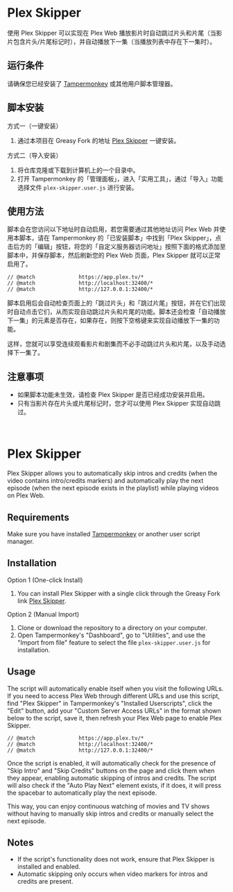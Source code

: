 # Plex Skipper
使用 Plex Skipper 可以实现在 Plex Web 播放影片时自动跳过片头和片尾（当影片包含片头/片尾标记时），并自动播放下一集（当播放列表中存在下一集时）。

## 运行条件
请确保您已经安装了 [Tampermonkey](https://www.tampermonkey.net/) 或其他用户脚本管理器。

## 脚本安装
方式一（一键安装）
1. 通过本项目在 Greasy Fork 的地址 [Plex Skipper](https://greasyfork.org/zh-CN/scripts/474505-plex-skipper) 一键安装。

方式二（导入安装）
1. 将仓库克隆或下载到计算机上的一个目录中。
2. 打开 Tampermonkey 的「管理面板」，进入「实用工具」，通过「导入」功能选择文件 `plex-skipper.user.js` 进行安装。

## 使用方法
脚本会在您访问以下地址时自动启用，若您需要通过其他地址访问 Plex Web 并使用本脚本，请在 Tampermonkey 的「已安装脚本」中找到「Plex Skipper」，点击后方的「编辑」按钮，将您的「自定义服务器访问地址」按照下面的格式添加至脚本中，并保存脚本，然后刷新您的 Plex Web 页面，Plex Skipper 就可以正常启用了。
```
// @match              https://app.plex.tv/*
// @match              http://localhost:32400/*
// @match              http://127.0.0.1:32400/*
```
脚本启用后会自动检查页面上的「跳过片头」和「跳过片尾」按钮，并在它们出现时自动点击它们，从而实现自动跳过片头和片尾的功能。脚本还会检查「自动播放下一集」的元素是否存在，如果存在，则按下空格键来实现自动播放下一集的功能。

这样，您就可以享受连续观看影片和剧集而不必手动跳过片头和片尾，以及手动选择下一集了。

## 注意事项
- 如果脚本功能未生效，请检查 Plex Skipper 是否已经成功安装并启用。
- 只有当影片存在片头或片尾标记时，您才可以使用 Plex Skipper 实现自动跳过。
<br>

# Plex Skipper
Plex Skipper allows you to automatically skip intros and credits (when the video contains intro/credits markers) and automatically play the next episode (when the next episode exists in the playlist) while playing videos on Plex Web.

## Requirements
Make sure you have installed [Tampermonkey](https://www.tampermonkey.net/) or another user script manager.

## Installation
Option 1 (One-click Install)
1. You can install Plex Skipper with a single click through the Greasy Fork link [Plex Skipper](https://greasyfork.org/zh-CN/scripts/474505-plex-skipper).

Option 2 (Manual Import)
1. Clone or download the repository to a directory on your computer.
2. Open Tampermonkey's "Dashboard", go to "Utilities", and use the "Import from file" feature to select the file `plex-skipper.user.js` for installation.

## Usage
The script will automatically enable itself when you visit the following URLs. If you need to access Plex Web through different URLs and use this script, find "Plex Skipper" in Tampermonkey's "Installed Userscripts", click the "Edit" button, add your "Custom Server Access URLs" in the format shown below to the script, save it, then refresh your Plex Web page to enable Plex Skipper.
```
// @match              https://app.plex.tv/*
// @match              http://localhost:32400/*
// @match              http://127.0.0.1:32400/*
```
Once the script is enabled, it will automatically check for the presence of "Skip Intro" and "Skip Credits" buttons on the page and click them when they appear, enabling automatic skipping of intros and credits. The script will also check if the "Auto Play Next" element exists, if it does, it will press the spacebar to automatically play the next episode.

This way, you can enjoy continuous watching of movies and TV shows without having to manually skip intros and credits or manually select the next episode.

## Notes
- If the script's functionality does not work, ensure that Plex Skipper is installed and enabled.
- Automatic skipping only occurs when video markers for intros and credits are present.
